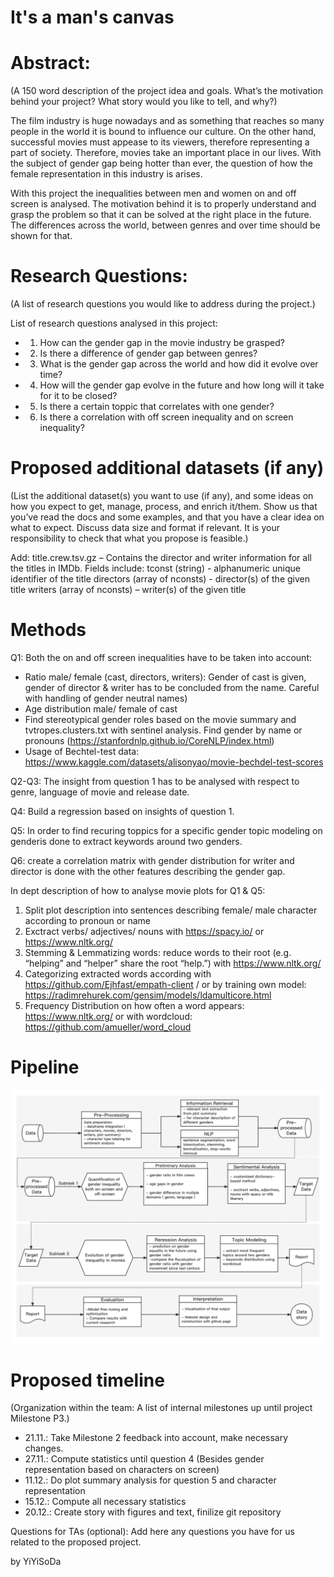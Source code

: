 # It's a man's canvas

# Abstract: 
(A 150 word description of the project idea and goals. What’s the motivation behind your project? What story would you like to tell, and why?)

The film industry is huge nowadays and as something that reaches so many people in the world it is bound to influence our culture. On the other hand, successful movies must appease to its viewers, therefore representing a part of society. Therefore, movies take an important place in our lives. With the subject of gender gap being hotter than ever, the question of how the female representation in this industry is arises. 

With this project the inequalities between men and women on and off screen is analysed. The motivation behind it is to properly understand and grasp the problem so that it can be solved at the right place in the future. The differences across the world, between genres and over time should be shown for that. 


# Research Questions: 
(A list of research questions you would like to address during the project.)

List of research questions analysed in this project:
- 1. How can the gender gap in the movie industry be grasped?
- 2. Is there a difference of gender gap between genres?
- 3. What is the gender gap across the world and how did it evolve over time?
- 4. How will the gender gap evolve in the future and how long will it take for it to be closed?
- 5. Is there a certain toppic that correlates with one gender?
- 6. Is there a correlation with off screen inequality and on screen inequality?

# Proposed additional datasets (if any)
(List the additional dataset(s) you want to use (if any), and some ideas on how you expect to get, manage, process, and enrich it/them. Show us that you’ve read the docs and some examples, and that you have a clear idea on what to expect. Discuss data size and format if relevant. It is your responsibility to check that what you propose is feasible.)

Add:
title.crew.tsv.gz – Contains the director and writer information for all the titles in IMDb. Fields include:
tconst (string) - alphanumeric unique identifier of the title
directors (array of nconsts) - director(s) of the given title
writers (array of nconsts) – writer(s) of the given title

# Methods

Q1: Both the on and off screen inequalities have to be taken into account:
- Ratio male/ female (cast, directors, writers): Gender of cast is given, gender of director & writer has to be concluded from the name. Careful with handling of gender neutral names) 
- Age distribution male/ female of cast
- Find stereotypical gender roles based on the movie summary and tvtropes.clusters.txt with sentinel analysis. Find gender by name or pronouns (https://stanfordnlp.github.io/CoreNLP/index.html) 
- Usage of Bechtel-test data: https://www.kaggle.com/datasets/alisonyao/movie-bechdel-test-scores

Q2-Q3: The insight from question 1 has to be analysed with respect to genre, language of movie and release date. 

Q4: Build a regression based on insights of question 1.

Q5: In order to find recuring toppics for a specific gender topic modeling on genderis done to extract keywords around two genders.

Q6: create a correlation matrix with gender distribution for writer and director is done with the other features describing the gender gap.

In dept description of how to analyse movie plots for Q1 & Q5:
1. Split plot description into sentences describing female/ male character according to pronoun or name
2. Exctract verbs/ adjectives/ nouns with https://spacy.io/ or https://www.nltk.org/
3. Stemming & Lemmatizing words: reduce words to their root (e.g. “helping” and “helper” share the root “help.”) with https://www.nltk.org/
4. Categorizing extracted words according with https://github.com/Ejhfast/empath-client / or by training own model: https://radimrehurek.com/gensim/models/ldamulticore.html
5. Frequency Distribution on how often a word appears: https://www.nltk.org/ or with wordcloud: https://github.com/amueller/word_cloud

# Pipeline
![image](https://github.com/epfl-ada/ada-2022-project-yiyisoda/blob/main/pipeline.png)
# Proposed timeline
(Organization within the team: A list of internal milestones up until project Milestone P3.)

- 21.11.: Take Milestone 2 feedback into account, make necessary changes. 
- 27.11.: Compute statistics until question 4 (Besides gender representation based on characters on screen)
- 11.12.: Do plot summary analysis for question 5 and character representation
- 15.12.: Compute all necessary statistics
- 20.12.: Create story with figures and text, finilize git repository


Questions for TAs (optional): Add here any questions you have for us related to the proposed project.

by YiYiSoDa
